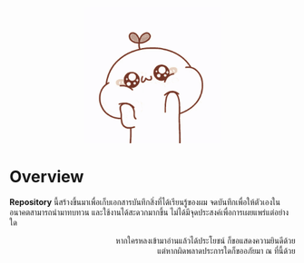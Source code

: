 <p align="center">
  <img width="240" src="./_assets/Cute.gif">
</p>

# Overview
**Repository** นี้สร้างขึ้นมาเพื่อเก็บเอกสารบันทึกสิ่งที่ได้เรียนรู้ของผม จดบันทึกเพื่อให้ตัวเองในอนาคตสามารถนำมาทบทวน และใช้งานได้สะดวกมากขึ้น ไม่ได้มีจุดประสงค์เพื่อการเผยแพร่แต่อย่างใด

<p align="right">
หากใครหลงเข้ามาอ่านแล้วได้ประโยชน์ ก็ขอแสดงความยินดีด้วย
<br>
แต่หากผิดพลาดประการใดก็ขออภัยมา ณ ที่นี้ด้วย
</p>

